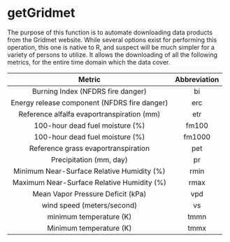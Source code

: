 # getGridmet

The purpose of this function is to automate downloading data products from the Gridmet website. While several options exist for performing this operation, this one is native to R, and suspect will be much simpler for a variety of persons to utilize. It allows the downloading of all the following metrics, for the entire time domain which the data cover. 





|                 Metric                        |      Abbreviation    |
| :-------------------------------------:       |  :-----------------: |
| Burning Index (NFDRS fire danger)             |          bi          |
| Energy release component (NFDRS fire danger)  |          erc         |
| Reference alfalfa evaportranspiration (mm)    |          etr         |
| 100-hour dead fuel moisture (%)               |         fm100        |
| 100-hour dead fuel moisture (%)               |         fm1000       |
| Reference grass evaportranspiration           |          pet         |
| Precipitation              (mm, day)          |          pr          |
| Minimum Near-Surface Relative Humidity (%)    |         rmin         |
| Maximum Near-Surface Relative Humidity (%)    |         rmax         |
| Mean Vapor Pressure Deficit (kPa)             |          vpd         |
| wind speed  (meters/second)                   |          vs          |
| minimum temperature  (K)                      |         tmmn 	       |	
| Minimum temperature (K)                       |         tmmx         |
 	
